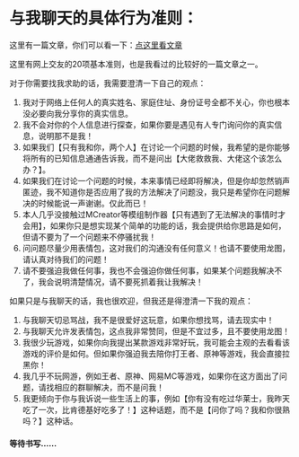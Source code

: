# 与我聊天的具体行为准则：

这里有一篇文章，你们可以看一下：[点这里看文章](https://www.kaspersky.com.cn/resource-center/preemptive-safety/what-is-netiquette)

这里有网上交友的20项基本准则，也是我看过的比较好的一篇文章之一。

对于你需要找我求助的话，我需要澄清一下自己的观点：

1. 我对于网络上任何人的真实姓名、家庭住址、身份证号全都不关心，你也根本没必要向我分享你的真实信息。
2. 我不会对你的个人信息进行探查，如果你要是遇见有人专门询问你的真实信息，说明那不是我！
3. 如果我们【只有我和你，两个人】在讨论一个问题的时候，我希望的是你能够将所有的已知信息通通告诉我，而不是问出【大佬救救我、大佬这个该怎么办？】。
4. 如果我们在讨论一个问题的时候，本来事情已经即将解决，但是你却忽然销声匿迹，我不知道你是否应用了我的方法解决了问题没，我只是希望你在问题解决的时候能说一声谢谢。仅此而已！
5. 本人几乎没接触过MCreator等模组制作器【只有遇到了无法解决的事情时才会用】，如果你只是想实现某个简单的功能的话，我会提供给你思路是如何，但请不要为了一个问题来不停骚扰我！
6. 问问题尽量少用表情包，这对我们的沟通没有任何意义！也请不要使用龙图，请认真对待我们的问题！
7. 请不要强迫我做任何事，我也不会强迫你做任何事，如果某个问题我解决不了，我会说明清楚情况，请不要死抓着我让我解决！

如果只是与我聊天的话，我也很欢迎，但我还是得澄清一下我的观点：

1. 与我聊天切忌骂战，我不是很爱好这玩意，如果你想找骂，请去现实中！
2. 与我聊天允许发表情包，这点我非常赞同，但是不宜过多，且不要使用龙图！
3. 我很少玩游戏，如果你向我提出某款游戏非常好玩，我可能会主观的去看看该游戏的评价是如何。但如果你强迫我去陪你打王者、原神等游戏，我会直接拉黑你！
4. 我几乎不玩网游，例如王者、原神、网易MC等游戏，如果你在这方面出了问题，请找相应的群聊解决，而不是问我！
5. 我更倾向于你与我诉说一些生活上的事，例如【你有没有吃过华莱士，我昨天吃了一次，比肯德基好吃多了！】这种话题，而不是【问你了吗？我和你很熟吗？】这种话。

#### 等待书写……
